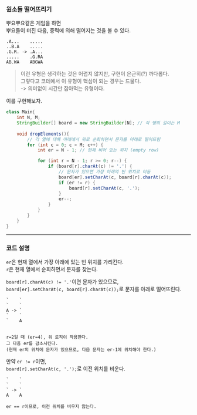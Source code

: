 ### 원소들 떨어뜨리기

뿌요뿌요같은 게임을 하면  
뿌요들이 터진 다음, 중력에 의해 떨어지는 것을 볼 수 있다.

```
.A...    .....
..B.A    .....
.G.R. -> .A...
.....    .G.RA
AB.WA    ABGWA
```

> 이런 유형은 생각하는 것은 어렵지 않지만, 구현이 은근히(?) 까다롭다.  
> 그렇다고 코테에서 이 유형이 핵심이 되는 경우는 드물다.  
> -> 의미없이 시간만 잡아먹는 유형이다.

이를 구현해보자.

```java
class Main{
    int N, M;
    StringBuilder[] board = new StringBuilder[N]; // 각 행의 길이는 M
    
    void dropElements(){
        // 각 열에 대해 아래에서 위로 순회하면서 문자를 아래로 떨어뜨림
        for (int c = 0; c < M; c++) {
            int er = N - 1; // 현재 비어 있는 위치 (empty row)

            for (int r = N - 1; r >= 0; r--) {
                if (board[r].charAt(c) != '.') {
                    // 문자가 있으면 가장 아래의 빈 위치로 이동
                    board[er].setCharAt(c, board[r].charAt(c));
                    if (er != r) {
                        board[r].setCharAt(c, '.');
                    }
                    er--;
                }
            }
        }
    }
}
```

---

### 코드 설명

`er`은 현재 열에서 가장 아래에 있는 빈 위치를 가리킨다.  
`r`은 현재 열에서 순회하면서 문자를 찾는다.

`board[r].charAt(c) != '.'`이면 문자가 있으므로,  
`board[er].setCharAt(c, board[r].charAt(c));`로 문자를 아래로 떨어뜨린다.

```
`    `
`    `
A -> `
`    `
`    A


r=2일 때 (er=4), 위 로직이 작용한다. 
그 다음 er를 감소시킨다.
(현재 er의 위치에 문자가 있으므로, 다음 문자는 er-1에 위치해야 한다.) 
```

만약 `er != r`이면,  
`board[r].setCharAt(c, '.');`로 이전 위치를 비운다.

```
`    `
`    `
` -> `
A    A

er == r이므로, 이전 위치를 비우지 않는다.
```